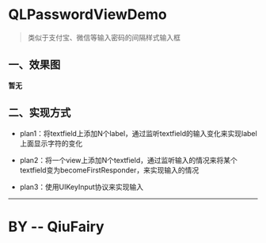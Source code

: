 # QLPasswordViewDemo

> 类似于支付宝、微信等输入密码的间隔样式输入框

## 一、效果图

**暂无**

## 二、实现方式
- plan1：将textfield上添加N个label，通过监听textfield的输入变化来实现label上面显示字符的变化

- plan2：将一个view上添加N个textfield，通过监听输入的情况来将某个textfield变为becomeFirstResponder，来实现输入的情况

- plan3：使用UIKeyInput协议来实现输入


----
# BY -- QiuFairy